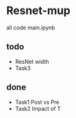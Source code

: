 # Resnet-mup

all code main.ipynb

## todo 
* ResNet width
* Task3

## done
* Task1 Post vs Pre
* Task2 Impact of T